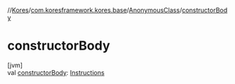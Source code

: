//[Kores](../../../index.md)/[com.koresframework.kores.base](../index.md)/[AnonymousClass](index.md)/[constructorBody](constructor-body.md)

# constructorBody

[jvm]\
val [constructorBody](constructor-body.md): [Instructions](../../com.koresframework.kores/-instructions/index.md)

